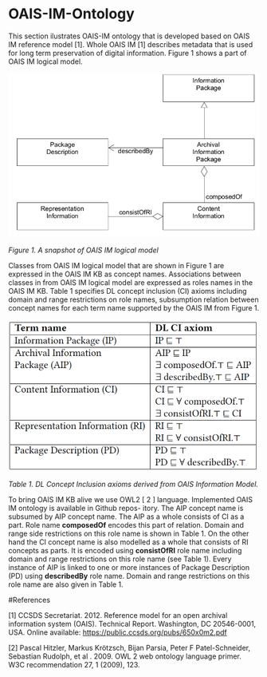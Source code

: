 # OAIS-IM-Ontology

This section ilustrates OAIS-IM ontology that is developed based on OAIS IM reference model [1]. Whole OAIS IM [1] describes metadata that is used for
long term preservation of digital information. Figure 1 shows a part of OAIS IM logical model.  

[<img src="/images/pds-label-uml-model.png" width="550"/>](pds-label-uml-model.png)

*Figure 1. A snapshot of OAIS IM logical model*


Classes from OAIS IM logical model that are shown in Figure 1 are expressed in the OAIS IM KB as concept names. Associations
between classes in from OAIS IM logical model are expressed
as roles names in the OAIS IM KB. Table 1 specifies DL
concept inclusion (CI) axioms including domain and range
restrictions on role names, subsumption relation between
concept names for each term name supported by the OAIS
IM from Figure 1.

[<img src="/images/table-1.png" width="550"/>](table-1.png)

*Table 1. DL Concept Inclusion axioms derived from OAIS Information Model.*

To bring OAIS IM KB alive we use OWL2 [ 2 ] language.
Implemented OAIS IM ontology is available in Github repos-
itory. The AIP concept name is subsumed by AIP concept
name. The AIP as a whole consists of CI as a part. Role name
**composedOf** encodes this part of relation. Domain and range
side restrictions on this role name is shown in Table 1. On
the other hand the CI concept name is also modelled as a whole
that consists of RI concepts as parts. It is encoded using 
**consistOfRI** role name including domain and range restrictions
on this role name (see Table 1). Every instance of AIP is
linked to one or more instances of Package Description (PD)
using **describedBy** role name. Domain and range restrictions
on this role name are also given in Table 1.


#References

[1] CCSDS Secretariat. 2012. Reference model for an open archival information system (OAIS). Technical Report. 
Washington, DC 20546-0001, USA. Online available: https://public.ccsds.org/pubs/650x0m2.pdf

[2] Pascal Hitzler, Markus Krötzsch, Bijan Parsia, Peter F Patel-Schneider, Sebastian Rudolph, et al . 2009. OWL 2 web ontology language primer.
W3C recommendation 27, 1 (2009), 123.
